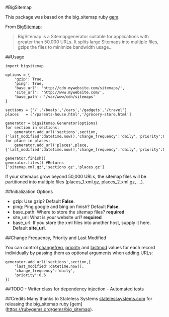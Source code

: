 #BigSitemap

This package was based on the big_sitemap ruby [gem](https://rubygems.org/gems/big_sitemap).

From [BigSitemap](https://rubygems.org/gems/big_sitemap):

>BigSitemap is a Sitemapgenerator suitable for applications with greater than 50,000 URLs. It splits large Sitemaps into multiple files, gzips the files to minimize bandwidth usage...


##Usage

    import bigsitemap

    options = {
        'gzip': True,
        'ping': True,
        'base_url': 'http://cdn.mywebsite.com/sitemaps/',
        'site_url': 'http://www.mywebsite.com/',
        'base_path': '/var/www/cdn/sitemaps'
    }

    sections = ['/','/boats','/cars','/gadgets','/travel']
    places   = ['/parents-house.html','/grocery-store.html']

    generator = bigsitemap.Generator(options)
    for section in sections:
        generator.add_url('sections',section,{'last_modified':datetime.now(),'change_frequency':'daily','priority':0.6})
    for place in places:
        generator.add_url('places',place,{'last_modified':datetime.now(),'change_frequency':'daily','priority':0.6})

    generator.finish() 
    generator.files() #Returns ['sitemap.xml.gz','sections.gz','places.gz']



If your sitemaps grow beyond 50,000 URLs, the sitemap files will be partitioned into multiple files (places_1.xml.gz, places_2.xml.gz, ...).

##Initialization Options

* gzip: Use gzip? Default **False**.
* ping: Ping google and bing on finish? Default **False**.
* base_path: Where to store the sitemap files? **required**
* site_url: What is your website url? **required**
* base_url: If you store the xml files into another host, supply it here. Default **site_url**.


##Change Frequency, Priority and Last Modified

You can control [changefreq](http://www.sitemaps.org/protocol.html#changefreqdef), [priority](http://www.sitemaps.org/protocol.html#prioritydef) and [lastmod](http://www.sitemaps.org/protocol.html#lastmoddef) values for each record individually by passing them as optional arguments when adding URLs:

    generator.add_url('sections',section,{
        'last_modified':datetime.now(),
        'change_frequency':'daily',
        'priority':0.6
    })

##TODO
    - Writer class for dependency injection
    - Automated tests

##Credits
Many thanks to Stateless Systems [statelesssystems.com](statelesssystems.com) for releasing the big_sitemap ruby [gem] (https://rubygems.org/gems/big_sitemap). 